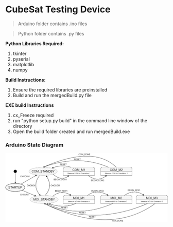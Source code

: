 # CubeSat Testing Device

> Arduino folder contains .ino files

> Python folder contains .py files 

**Python Libraries Required:**
1. tkinter
2. pyserial
3. matplotlib
4. numpy

**Build Instructions:**
1. Ensure the required libraries are preinstalled 
2. Build and run the mergedBuild.py file

**EXE build Instructions**
1. cx_Freeze required
2. run "python setup.py build" in the command line window of the directory
3. Open the build folder created and run mergedBuild.exe

### Arduino State Diagram
![alt text](https://github.com/zhenghung/CTD-GUI/blob/master/CTD_StateDiagram.png)
